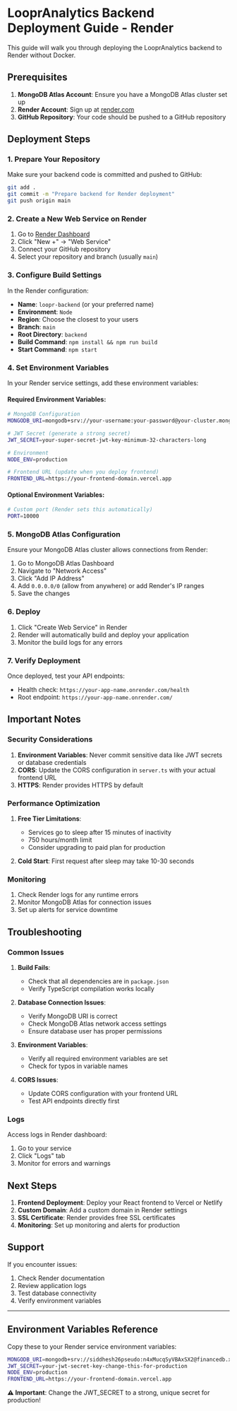 # LooprAnalytics Backend Deployment Guide - Render

This guide will walk you through deploying the LooprAnalytics backend to Render without Docker.

## Prerequisites

1. **MongoDB Atlas Account**: Ensure you have a MongoDB Atlas cluster set up
2. **Render Account**: Sign up at [render.com](https://render.com)
3. **GitHub Repository**: Your code should be pushed to a GitHub repository

## Deployment Steps

### 1. Prepare Your Repository

Make sure your backend code is committed and pushed to GitHub:

```bash
git add .
git commit -m "Prepare backend for Render deployment"
git push origin main
```

### 2. Create a New Web Service on Render

1. Go to [Render Dashboard](https://dashboard.render.com)
2. Click "New +" → "Web Service"
3. Connect your GitHub repository
4. Select your repository and branch (usually `main`)

### 3. Configure Build Settings

In the Render configuration:

- **Name**: `loopr-backend` (or your preferred name)
- **Environment**: `Node`
- **Region**: Choose the closest to your users
- **Branch**: `main`
- **Root Directory**: `backend`
- **Build Command**: `npm install && npm run build`
- **Start Command**: `npm start`

### 4. Set Environment Variables

In your Render service settings, add these environment variables:

#### Required Environment Variables:

```bash
# MongoDB Configuration
MONGODB_URI=mongodb+srv://your-username:your-password@your-cluster.mongodb.net/your-database?retryWrites=true&w=majority

# JWT Secret (generate a strong secret)
JWT_SECRET=your-super-secret-jwt-key-minimum-32-characters-long

# Environment
NODE_ENV=production

# Frontend URL (update when you deploy frontend)
FRONTEND_URL=https://your-frontend-domain.vercel.app
```

#### Optional Environment Variables:

```bash
# Custom port (Render sets this automatically)
PORT=10000
```

### 5. MongoDB Atlas Configuration

Ensure your MongoDB Atlas cluster allows connections from Render:

1. Go to MongoDB Atlas Dashboard
2. Navigate to "Network Access"
3. Click "Add IP Address"
4. Add `0.0.0.0/0` (allow from anywhere) or add Render's IP ranges
5. Save the changes

### 6. Deploy

1. Click "Create Web Service" in Render
2. Render will automatically build and deploy your application
3. Monitor the build logs for any errors

### 7. Verify Deployment

Once deployed, test your API endpoints:

- Health check: `https://your-app-name.onrender.com/health`
- Root endpoint: `https://your-app-name.onrender.com/`

## Important Notes

### Security Considerations

1. **Environment Variables**: Never commit sensitive data like JWT secrets or database credentials
2. **CORS**: Update the CORS configuration in `server.ts` with your actual frontend URL
3. **HTTPS**: Render provides HTTPS by default

### Performance Optimization

1. **Free Tier Limitations**: 
   - Services go to sleep after 15 minutes of inactivity
   - 750 hours/month limit
   - Consider upgrading to paid plan for production

2. **Cold Start**: First request after sleep may take 10-30 seconds

### Monitoring

1. Check Render logs for any runtime errors
2. Monitor MongoDB Atlas for connection issues
3. Set up alerts for service downtime

## Troubleshooting

### Common Issues

1. **Build Fails**: 
   - Check that all dependencies are in `package.json`
   - Verify TypeScript compilation works locally

2. **Database Connection Issues**:
   - Verify MongoDB URI is correct
   - Check MongoDB Atlas network access settings
   - Ensure database user has proper permissions

3. **Environment Variables**:
   - Verify all required environment variables are set
   - Check for typos in variable names

4. **CORS Issues**:
   - Update CORS configuration with your frontend URL
   - Test API endpoints directly first

### Logs

Access logs in Render dashboard:
1. Go to your service
2. Click "Logs" tab
3. Monitor for errors and warnings

## Next Steps

1. **Frontend Deployment**: Deploy your React frontend to Vercel or Netlify
2. **Custom Domain**: Add a custom domain in Render settings
3. **SSL Certificate**: Render provides free SSL certificates
4. **Monitoring**: Set up monitoring and alerts for production

## Support

If you encounter issues:
1. Check Render documentation
2. Review application logs
3. Test database connectivity
4. Verify environment variables

---

## Environment Variables Reference

Copy these to your Render service environment variables:

```bash
MONGODB_URI=mongodb+srv://siddhesh26pseudo:n4xMucqSyVBAxSX2@financedb.xkrknnv.mongodb.net/LooprFinDB?retryWrites=true&w=majority&appName=FinanceDB
JWT_SECRET=your-jwt-secret-key-change-this-for-production
NODE_ENV=production
FRONTEND_URL=https://your-frontend-domain.vercel.app
```

**⚠️ Important**: Change the JWT_SECRET to a strong, unique secret for production!
